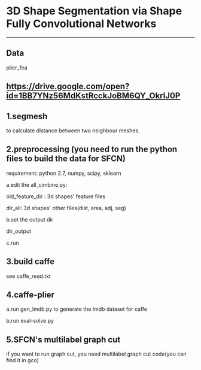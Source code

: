 # 3D Shape Segmentation via Shape Fully Convolutional Networks
------
## Data
plier_fea

https://drive.google.com/open?id=1BB7YNz56MdKstRcckJoBM6QY_OkrlJ0P
------

## 1.segmesh
to calculate distance between two neighbour meshes.

## 2.preprocessing (you need to run the python files to build the data for SFCN)

requirement: python 2.7, numpy, scipy, sklearn

a.edit the all_cimbine.py:

old_feature_dir : 3d shapes' feature files

dir_all: 3d shapes' other files(dist, area, adj, seg)

b.set the output dir

dir_output

c.run 

## 3.build caffe 

see caffe_read.txt

## 4.caffe-plier

a.run gen_lmdb.py to generate the lmdb dataset for caffe

b.run eval-solve.py

## 5.SFCN's multilabel graph cut
if you want to run graph cut,
you need multilabel graph cut code(you can find it in gco)